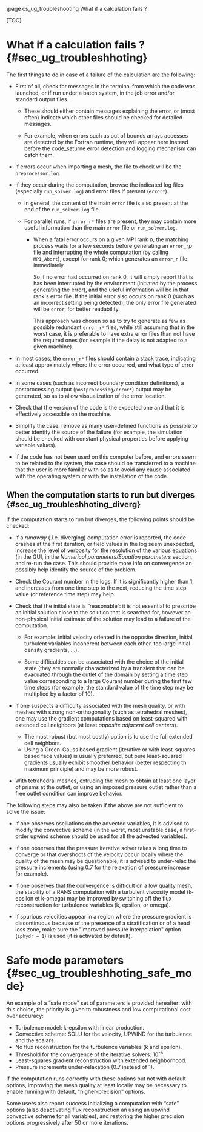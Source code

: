 <!--
  This file is part of code_saturne, a general-purpose CFD tool.

  Copyright (C) 1998-2023 EDF S.A.

  This program is free software; you can redistribute it and/or modify it under
  the terms of the GNU General Public License as published by the Free Software
  Foundation; either version 2 of the License, or (at your option) any later
  version.

  This program is distributed in the hope that it will be useful, but WITHOUT
  ANY WARRANTY; without even the implied warranty of MERCHANTABILITY or FITNESS
  FOR A PARTICULAR PURPOSE.  See the GNU General Public License for more
  details.

  You should have received a copy of the GNU General Public License along with
  this program; if not, write to the Free Software Foundation, Inc., 51 Franklin
  Street, Fifth Floor, Boston, MA 02110-1301, USA.
-->

\page cs_ug_troubleshooting What if a calculation fails ?

[TOC]

What if a calculation fails ? {#sec_ug_troubleshhoting}
=============================

The first things to do in case of a failure of the calculation are
the following:

- First of all, check for messages in the terminal from which the code was
  launched, or if run under a batch system, in the job error and/or standard
  output files.

  * These should either contain messages explaining the error, or (most often)
    indicate which other files should be checked for detailed messages.

  * For example, when errors such as out of bounds arrays accesses are detected
    by the Fortran runtime, they will appear here instead before the code_saturne
    error detection and logging mechanism can catch them.

- If errors occur when importing a mesh, the file to check will be the
  `preprocessor.log`.

- If they occur during the computation, browse the indicated log files
  (especially `run_solver.log`) and error files if present (`error*`).

  * In general, the content of the main `error` file is also present at the
    end of the `run_solver.log` file.

  * For parallel runs, if `error_r*` files are present, they may contain more
    useful information than the main `error` file or `run_solver.log`.

    - When a fatal error occurs on a given MPI rank _p_, the matching process
      waits for a few seconds before generating an `error_r`_p_ file and
      interrupting the whole computation (by calling `MPI_Abort`), except for
       rank 0; which generates an `error_r` file immediately.

      So if no error had occurred on rank 0, it will simply report that is has
      been interrupted by the environment (initiated by the process generating
      the error), and the useful information will be in that rank's error file.
      If the initial error also occurs on rank 0 (such as an incorrect setting
      being detected), the only error file generated will be `error`, for better
      readability.

      This approach was chosen so as to try to generate as few as possible
      redundant `error_r*` files, while still assuming that in the worst case,
      it is preferable to have extra error files than not have the required ones
      (for example if the delay is not adapted to a given machine).

- In most cases, the `error_r*` files should contain a stack trace, indicating at
  least approximately where the error occurred, and what type of error occurred.

- In some cases (such as incorrect boundary condition definitions), a
  postprocessing output (`postprocessing/error*`) output may be generated, so as
  to allow vissualization of the error location.

- Check that the version of the code is the expected one and that it is
  effectively accessible on the machine.

- Simplify the case: remove as many user-defined functions as possible to better
  identify the source of the failure (for example, the simulation should be
  checked with constant physical properties before applying variable values).

- If the code has not been used on this computer before, and errors seem to
  be related to the system, the case should be transferred to a machine that the
  user is more familiar with so as to avoid any cause associated with the
  operating system or with the installation of the code.

When the computation starts to run but diverges {#sec_ug_troubleshhoting_diverg}
-----------------------------------------------

If the computation starts to run but diverges, the following points
should be checked:

- If a _runaway_ (.i.e. diverging) computation error is reported, the code crashes
  at the first iteration, or field values in the log seem unexpected, increase
  the level of verbosity for the resolution of the various equations (in the GUI,
  in the _Numerical parameters/Equation parameters_ section, and re-run the case.
  This should provide more info on convergence an possibly help identify the
  source of the problem.

- Check the Courant number in the logs. If it is significantly higher than 1,
  and increases from one time step to the next, reducing the time step value
  (or reference time step) may help.

- Check that the initial state is “reasonable”: it is not essential to prescribe
  an initial solution close to the solution that is searched for, however an
  non-physical initial estimate of the solution may lead to a failure of the
  computation.

  * For example: initial velocity oriented in the opposite direction,
    initial turbulent variables incoherent between each other, too large initial
    density gradients, ...).

  * Some difficulties can be associated with the choice
    of the initial state (they are normally characterized by a transient that can
    be evacuated through the outlet of the domain by setting a time step value
    corresponding to a large Courant number during the first few time steps
    (for example: the standard value of the time step may be multiplied by a
    factor of 10).

- If one suspects a difficulty associated with the mesh quality, or with meshes
  with strong non-orthogonality (such as tetrahedral meshes), one may use the
  gradient computations based on least-squared with extended cell neighbors
  (at least _opposite adjacent cell centers_).

  * The most robust (but most costly) option is to use the full extended
    cell neighbors.
  * Using a Green-Gauss based gradient (iterative or with least-squares based face
    values) is usually preferred, but pure least-squared gradients usually
    exhibit smoother behavior (better respecting th maximum principle) and may
    be more robust.

- With tetrahedral meshes, extruding the mesh to obtain at least one layer of
  prisms at the outlet, or using an imposed pressure outlet rather than a
  free outlet condition can improve behavior.

The following steps may also be taken if the above are not sufficient to
solve the issue:

- If one observes oscillations on the advected variables, it is advised to
  modify the convective scheme (in the worst, most unstable case, a first-order
  upwind scheme should be used for all the advected variables).

- If one observes that the pressure iterative solver takes a long time to
  converge or that overshoots of the velocity occur locally where the quality
  of the mesh may be questionable, it is advised to under-relax the pressure
  increments (using 0.7 for the relaxation of pressure increase for example).

- If one observes that the convergence is difficult on a low quality mesh, the
  stability of a RANS computation with a turbulent viscosity model
  (k-epsilon et k-omega) may be improved by switching off the flux reconstruction
  for turbulence variables (k, epsilon, or omega).

- If spurious velocities appear in a region where the pressure gradient is
  discontinuous because of the presence of a stratification or of a head loss
  zone, make sure the "improved pressure interpolation" option
  (`iphydr = 1`) is used (it is activated by default).

Safe mode parameters {#sec_ug_troubleshhoting_safe_mode}
====================

An example of a “safe mode” set of parameters is provided hereafter:
with this choice, the priority is given to robustness and low computational cost
over accuracy:

- Turbulence model: k-epsilon with linear production.
- Convective scheme: SOLU for the velocity, UPWIND for the turbulence and
  the scalars.
- No flux reconstruction for the turbulence variables (k and epsilon).
- Threshold for the convergence of the iterative solvers: 10<sup>-5</sup>.
- Least-squares gradient reconstruction with extended neighborhood.
- Pressure increments under-relaxation (0.7 instead of 1).

If the computation runs correctly with these options but not with default
options, improving the mesh quality at least locally may be necessary
to enable running with default, "higher-precision" options.

Some users also report success initializing a computation with “safe”
options (also deactivating flux reconstruction an using an upwind convective
scheme for all variables), and restoring the higher precision options
progressively after 50 or more iterations.
